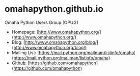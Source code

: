 # omahapython.github.io

Omaha Python Users Group (OPUG)

- Homepage: [http://www.omahapython.org/](http://www.omahapython.org/)
- Blog: [http://www.omahapython.org/blog/](http://www.omahapython.org/blog/)
- Mailing List: [https://mail.python.org/mailman/listinfo/omaha](https://mail.python.org/mailman/listinfo/omaha)
- Github: [https://github.com/omahapython](https://github.com/omahapython)
